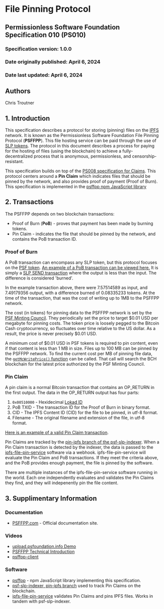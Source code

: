 # File Pinning Protocol

## Permissionless Software Foundation Specification 010 (PS010)

### Specification version: 1.0.0

### Date originally published: April 6, 2024

### Date last updated: April 6, 2024

## Authors

Chris Troutner

## 1. Introduction

This specification describes a protocol for storing (pinning) files on the [IPFS](https://ipfs.io) network. It is known as the Permissionless Software Foundation File Pinning Protocol (**PSFFPP**). This file hosting service can be paid through the use of [SLP tokens](https://github.com/simpleledger/slp-specifications/blob/master/slp-token-type-1.md). The protocol in this document describes a process for paying for the hosting of files (using the blockchain) to achieve a fully-decentralized process that is anonymous, permissionless, and censorship-resistant.

This specification builds on top of the [PS008 specification for Claims](https://github.com/Permissionless-Software-Foundation/specifications/blob/master/ps008-claims.md). This protocol centers around a **Pin Claim** which indicates files that should be pinned by the network, and also provides proof of payment (Proof of Burn). This specification is implemented in the [psffpp npm JavaScript library](https://www.npmjs.com/package/psffpp)

## 2. Transactions

The PSFFPP depends on two blockchain transactions:
- Proof of Burn (**PoB**) - proves that payment has been made by burning tokens.
- Pin Claim - indicates the file that should be pinned by the network, and contains the PoB transaction ID.


### Proof of Burn

A PoB transaction can encompass any SLP token, but this protocol focuses on the [PSF token](https://token.fullstack.cash/?tokenid=38e97c5d7d3585a2cbf3f9580c82ca33985f9cb0845d4dcce220cb709f9538b0). [An example of a PoB transaction can be viewed here.](https://token.fullstack.cash/transactions/?txid=307610a97f5a6e8c229679f380aa25eca65db7a1ac8bc5c236479d7406f7b81e) It is simply a [SLP SEND transaction](https://github.com/simpleledger/slp-specifications/blob/master/slp-token-type-1.md#send---spend-transaction) where the output is less than the input. The difference is considered 'burned'.

In the example transaction above, there were 7.57514589 as input, and 7.49179356 output, with a difference burned of 0.08335233 tokens. At the time of the transaction, that was the cost of writing up to 1MB to the PSFFPP network.

The cost (in tokens) for pinning data to the PSFFPP network is set by the [PSF Minting Council](https://psfoundation.info/governance/minting-council). They periodically set the price to target $0.01 USD per megabyte for pinning costs. The token price is loosely pegged to the Bitcoin Cash cryptocurrency, so fluctuates over time relative to the US dollar. As a result, the price is never precisely $0.01 USD.

A minimum cost of $0.01 USD in PSF tokens is required to pin content, even if that content is less than 1 MB in size. Files up to 100 MB can be pinned by the PSFFPP network. To find the current cost per MB of pinning file data, the [`getMcWritePrice()` function](https://github.com/Permissionless-Software-Foundation/psffpp?tab=readme-ov-file#get-the-write-price) can be called. That call will search the BCH blockchain for the latest price authorized by the PSF Minting Council.

### Pin Claim

A pin claim is a normal Bitcoin transaction that contains an OP_RETURN in the first output. The data in the OP_RETURN output has four parts:

1. `0x00510000` - Hexidecimal [Lokad ID](https://github.com/bitcoincashorg/bitcoincash.org/blob/master/spec/op_return-prefix-guideline.md)
2. PoB TXID - The transaction ID for the Proof of Burn in binary format.
3. CID - The IPFS Content ID (CID) for the file to be pinned, in utf-8 format.
4. Filename - The original filename and extension of the file, in utf-8 format.

[Here is an example of a valid Pin Claim transaction](https://explorer.bitcoinunlimited.info/tx/0c952f7e47daa3d3bb62932c22f184f892ad189a428a3279c6c5968ed3e65819).

Pin Claims are tracked by the [pin-ipfs branch of the psf-slp-indexer](https://github.com/Permissionless-Software-Foundation/psf-slp-indexer/tree/pin-ipfs). When a Pin Claim transaction is detected by the indexer, the data is passed to the [ipfs-file-pin-service](https://github.com/Permissionless-Software-Foundation/ipfs-file-pin-service) software via a webhook. ipfs-file-pin-service will evaluate the Pin Claim and PoB transactions. If they meet the criteria above, and the PoB provides enough payment, the file is pinned by the software.

There are multiple instances of the ipfs-file-pin-service software running in the world. Each one independently evaluates and validates the Pin Claims they find, and they will indepenently pin the file content.

## 3. Supplimentary Information

### Documentation

- [PSFFPP.com](https://psffpp.com/docs/intro) - Official documentation site.

### Videos

- [upload.psfoundation.info Demo](https://youtu.be/d9AGMTRM3Ws?si=pNZkDcikPQO1Jpbe)
- [PSFFPP Technical Introduction](https://youtu.be/flaEm4RFzYA?si=adnqps_BKhzx0xy0)
- [psffpp-client](https://youtu.be/viX_SBpEgEU?si=sQCfDTOhyX04-l4H)

### Software

- [psffpp](https://www.npmjs.com/package/psffpp) - npm JavaScript library implementing this specification.
- [psf-slp-indexer, pin-ipfs branch](https://github.com/Permissionless-Software-Foundation/psf-slp-indexer/tree/pin-ipfs) used to track Pin Claims on the blockchain.
- [ipfs-file-pin-service](https://github.com/Permissionless-Software-Foundation/ipfs-file-pin-service) validates Pin Claims and pins IPFS files. Works in tandem with psf-slp-indexer.
